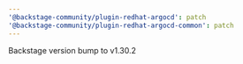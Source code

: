 ```yaml
---
'@backstage-community/plugin-redhat-argocd': patch
'@backstage-community/plugin-redhat-argocd-common': patch
---
```


Backstage version bump to v1.30.2

